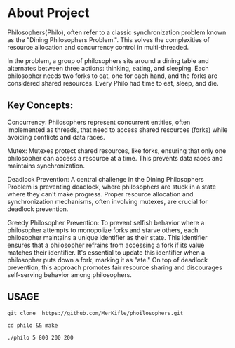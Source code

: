 # About Project
Philosophers(Philo), often refer to a classic synchronization problem known as the "Dining Philosophers Problem.". This solves the complexities of resource allocation and concurrency control in multi-threaded.

In the problem, a group of philosophers sits around a dining table and alternates between three actions: thinking, eating, and sleeping. Each philosopher needs two forks to eat, one for each hand, and the forks are considered shared resources. Every Philo had time to eat, sleep, and die. 



## Key Concepts:

Concurrency: Philosophers represent concurrent entities, often implemented as threads, that need to access shared resources (forks) while avoiding conflicts and data races.

Mutex: Mutexes protect shared resources, like forks, ensuring that only one philosopher can access a resource at a time. This prevents data races and maintains synchronization.

Deadlock Prevention: A central challenge in the Dining Philosophers Problem is preventing deadlock, where philosophers are stuck in a state where they can't make progress. Proper resource allocation and synchronization mechanisms, often involving mutexes, are crucial for deadlock prevention.

Greedy Philosopher Prevention: To prevent selfish behavior where a philosopher attempts to monopolize forks and starve others, each philosopher maintains a unique identifier as their state. This identifier ensures that a philosopher refrains from accessing a fork if its value matches their identifier. It's essential to update this identifier when a philosopher puts down a fork, marking it as "ate." On top of deadlock prevention, this approach promotes fair resource sharing and discourages self-serving behavior among philosophers.



## USAGE

```
git clone  https://github.com/MerKifle/phoilosophers.git
```
```
cd philo && make
```

``` 
./philo 5 800 200 200
 ```


